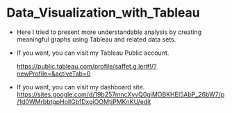 # Data_Visualization_with_Tableau

* Here I tried to present more understandable analysis by creating meaningful graphs using Tableau and related data sets.

* If you want, you can visit my Tableau Public account.
  
  https://public.tableau.com/profile/saffet.g.ler#!/?newProfile=&activeTab=0
* If you want, you can visit my dashboard site.
 https://sites.google.com/d/19b257mncXyvQ0giMOBKHEI5AbP_26bW7/p/1d0WMrbbtgpHollGb1DxgiOOMtjPMKnKU/edit
